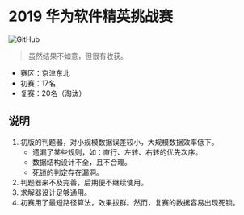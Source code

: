 2019 华为软件精英挑战赛
=======================

![GitHub](https://img.shields.io/github/license/icgw/HUAWEI-CodeCraft-2019)

> 虽然结果不如意，但很有收获。

- 赛区：京津东北
- 初赛：17名
- 复赛：20名（淘汰）

## 说明
1. 初版的判题器，对小规模数据误差较小，大规模数据效率低下。
   + 遗漏了某些规则，如：直行、左转、右转的优先次序。
   + 数据结构设计不全，且不合理。
   + 死锁的判定存在漏洞。
2. 判题器来不及完善，后期便不继续使用。
3. 求解器设计足够通用。
4. 初赛用了最短路径算法，效果拔群。然而，复赛的数据容易出现死锁。
